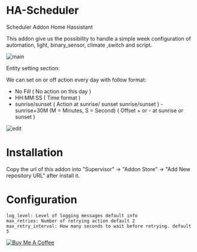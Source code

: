 # HA-Scheduler
Scheduler Addon Home Hassistant

This addon give us the possibility to handle a simple week configuration of automation, light, binary_sensor, climate ,switch and script.


![main](https://raw.githubusercontent.com/michelebossa/HA-Scheduler/master/main.png)


Entity setting section:

We can set on or off action every day with follow format:


- No Fill									( No action on this day	)					
- HH:MM:SS									( Time format ) 							
- sunrise/sunset							( Action at sunrise/ sunset 				sunrise/sunset )
-sunrise+30M   (M = Minutes, S = Second)	( Offset + or - at sunrise or sunset )     

![edit](https://raw.githubusercontent.com/michelebossa/HA-Scheduler/master/edit.png)


# Installation

Copy the url of this addon into "Supervisor" -> "Addon Store" -> "Add New repository URL" after install it.

# Configuration

    log_level: Level of logging messages default info 
	max_retries: Number of retrying action default 2
	max_retry_interval: How many seconds to wait before retrying. default 5
	
	
<a target="_blank" href="https://www.buymeacoffee.com/michelebossa" target="_blank"><img src="https://www.buymeacoffee.com/assets/img/custom_images/white_img.png" alt="Buy Me A Coffee" style="height: auto !important;width: auto !important;" ></a>
